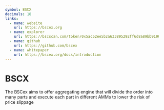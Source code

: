 ```yaml
---
symbol: BSCX
decimals: 18
links:
  - name: website
    url: https://bscex.org
  - name: explorer
    url: https://bscscan.com/token/0x5ac52ee5b2a633895292ff6d8a89bb9190451587
  - name: github
    url: https://github.com/bscex
  - name: whitepaper
    url: https://bscex.org/docs/introduction
---
```


# BSCX

The BSCex aims to offer aggregating engine that will divide the order into many parts and execute each part in different AMMs to lower the risk of price slippage
